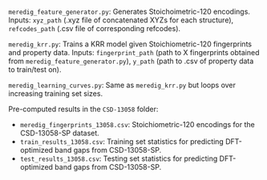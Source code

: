 `meredig_feature_generator.py`: Generates Stoichoimetric-120 encodings. Inputs: `xyz_path` (.xyz file of concatenated XYZs for each structure), `refcodes_path` (.csv file of corresponding refcodes).

`meredig_krr.py`: Trains a KRR model given Stoichiometric-120 fingerprints and property data. Inputs: `fingerprint_path` (path to X fingerprints obtained from `meredig_feature_generator.py`), `y_path` (path to .csv of property data to train/test on).

`meredig_learning_curves.py`: Same as `meredig_krr.py` but loops over increasing training set sizes.

Pre-computed results in the `CSD-13058` folder:
- `meredig_fingerprints_13058.csv`: Stoichiometric-120 encodings for the CSD-13058-SP dataset.
- `train_results_13058.csv`: Training set statistics for predicting DFT-optimized band gaps from CSD-13058-SP.
- `test_results_13058.csv`: Testing set statistics for predicting DFT-optimized band gaps from CSD-13058-SP.